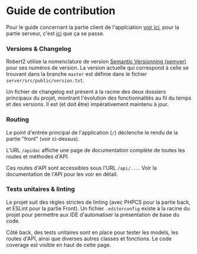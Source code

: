 # Guide de contribution

Pour le guide concernant la partie client de l'applciation [voir ici](./client/CONTRIBUTING.md), pour la partie serveur, c'est [ici](./server/CONTRIBUTING.md) que ça se passe.

### Versions & Changelog

Robert2 utilise la nomenclature de version [Semantic Versionning (semver)](https://semver.org/) pour ses numéros de version. La version actuelle qui correspond à celle se trouvant dans la branche `master` est définie dans le fichier `server/src/public/version.txt`.

Un fichier de changelog est présent à la racine des deux dossiers principaux du projet, montrant l'évolution des fonctionnalités au fil du temps et des versions. Il est (et doit être) impérativement maintenu à jour.

### Routing

Le point d'entrée principal de l'application (`/`) déclenche le rendu de la partie "front" (voir ci-dessus).

L'URL `/apidoc` affiche une page de documentation complète de toutes les routes et méthodes d'API.

Ces routes d'API sont accessibles sous l'URL `/api/...`. Voir la documentation de l'API pour les voir en détail.

### Tests unitaires & linting

Le projet suit des règles strictes de linting (avec PHPCS pour la partie back, et ESLint pour la partie Front). Un fichier `.editorconfig` existe à la racine du projet pour permettre aux IDE d'automatiser la présentation de base du code.

Côté back, des tests unitaires sont en place pour tester les models, les routes d'API, ainsi que diverses autres classes et fonctions. Le code coverage est visible en haut de cette page.
